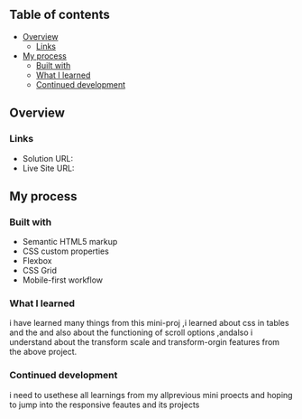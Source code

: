 ## Table of contents
- [Overview](#overview)
  - [Links](#links)
- [My process](#my-process)
  - [Built with](#built-with)
  - [What I learned](#what-i-learned)
  - [Continued development](#continued-development)
## Overview
### Links

- Solution URL: 
- Live Site URL: 
## My process

### Built with

- Semantic HTML5 markup
- CSS custom properties
- Flexbox
- CSS Grid
- Mobile-first workflow



### What I learned
i have learned many things from this mini-proj ,i learned about css in tables and the and also about the functioning of scroll options ,andalso i understand about the transform scale and transform-orgin features from the above project.


### Continued development

i need to usethese all learnings from my allprevious mini proects and hoping to jump into the responsive feautes and its projects


